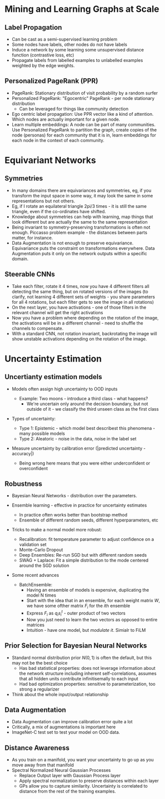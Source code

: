 # Mining and Learning Graphs at Scale

## Label Propagation

 - Can be cast as a semi-supervised learning problem
 - Some nodes have labels, other nodes do not have labels
 - Induce a network by some learning some unsupervised distance function (contrastive loss, etc)
 - Propagate labels from labelled examples to unlabelled examples
   weighted by the edge weights.

## Personalized PageRank (PPR)

 - PageRank: Stationary distribution of visit probability by a random surfer
 - Personalized PageRank: "Egocentric" PageRank - per node stationary distribution
   - Can be leveraged for things like community detection
 - Ego centric label propagation: Use PPR vector like a kind of attention. Which nodes
   are actually important for a given node.
 - Learn multiple embeddings: A node can be part of many communities. Use Personalized PageRank
   to partition the graph, create copies of the node (personas) for each community that
   it is in, learn embeddings for each node in the context of each community.

# Equivariant Networks

## Symmetries

 - In many domains there are equivariances and symmetries, eg,
   if you transform the input space in some way, it may look
   the same in some representations but not others.
 - Eg, if I rotate an equilateral triangle 2pi/3 times - it
   is still the same triangle, even if the co-ordinates have shifted.
 - Knowledge about symmetries can help with learning, map things
   that look different but are actually the same to the same representation
 - Being invariant to symmetry-preserving transformations is often not
   enough. Piccasso problem example - the distances between parts matter, for instance.
 - Data Augmentation is not enough to preserve equivariance. Equivariance puts
   the constraint on transformations everywhere. Data Augmentation puts it
   only on the network outputs within a specific domain.


## Steerable CNNs
 - Take each filter, rotate it 4 times, now you have 4 different filters
   all detecting the same thing, but on rotated versions of the images
   (to clarify, not learning 4 different sets of weights - you share parameters
    for all 4 rotations, but each filter gets to see the image in all rotations)
 - On the next layer, you have activations - one of those filters in
   the relevant channel will get the right activations
 - Now you have a problem where depending on the rotation of the image,
   the activations will be in a different channel - need to shuffle the channels to
   compensate.
 - With a standard CNN, not rotation invariant, backrotating the image will show
   unstable activations depending on the rotation of the image.


# Uncertainty Estimation

## Uncertianty estimation models

 - Models often assign high uncertainty to OOD inputs
   - Example: Two moons - introduce a third class - what happens?
     - We're uncertain only around the decision boundary, but not outside
       of it - we classify the third unseen class as the first class
 - Types of uncertainty:
   - Type 1: Epistemic - which model best describest this phenomena - many possible models
   - Type 2: Aleatoric - noise in the data, noise in the label set

 - Measure uncertainty by calibration error (|predicted uncertainty - accuracy|)
   - Being wrong here means that you were either underconfident or overconfident

## Robustness

 - Bayesian Neural Networks - distribution over the parameters.
 - Ensemble learning - effective in practice for uncertainty estimates
   - In practice often works better than bootstrap method
   - Ensemble of different random seeds, different hyperparameters, etc
 - Tricks to make a normal model more robust:
   - Recalibration: fit temperature parameter to adjust confidence on a validation set
   - Monte-Carlo Dropout
   - Deep Ensembles: Re-run SGD but with different random seeds
   - SWAG + Laplace: Fit a simple distribution to the mode centered around the SGD solution

 - Some recent advances
   - BatchEnsemble:
     - Having an ensemble of models is expensive, duplicating the model N times
     - Start with the idea that in an ensemble, for each weight matrix $W$, we have
       some ofther matrix $F_i$ for the $i$th ensemble
     - Express $F_i$ as $q_is_i^t$ - outer product of two vectors
     - Now you just need to learn the two vectors as opposed to entire matrices
     - Intuition - have one model, but *modulate it*. Simialr to FiLM


## Prior Selection for Bayesian Neural Networks

 - Standard normal distribution prior $N(0, 1)$ is often the default, but this may not be the best choice
   - Has bad statistical properties: does not leverage information about the network structure
     including inherent self-correlations, assumes that all hidden units contribute infinitisemally to each input
   - Had bad optimization properties: sensitive to parameterization, too strong a regularizer
 - Think about the whole input/output relationship

## Data Augmentation

 - Data Augmentation can improve calibration error quite a lot
 - Critically, a mix of augmentations is important here
 - ImageNet-C test set to test your model on OOD data.

## Distance Awareness
 - As you train on a manifold, you want your uncertainty to go up as you move away from that manifold
 - Spectral Normalized Neural Gaussian Processes
   - Replace Output layer with Gaussian Process layer
   - Apply spectral normalization to preserve distances within each layer
   - GPs allow you to capture similarity. Uncertainty is correlated to distance
     from the rest of the training examples.

